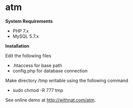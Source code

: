 # atm

**System Requirements**

- PHP 7.x
 - MySQL 5.7.x

**Installation**

Edit the following files
 - .htaccess for base path
 - config.php for database connection

Make directory /tmp writable using the following command
  - sudo chmod -R 777 tmp

See online demo at http://withnat.com/atm.
